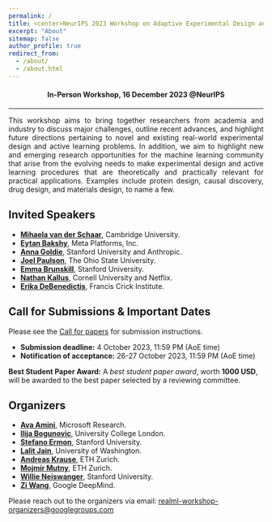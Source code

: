 ```yaml
---
permalink: /
title: <center>NeurIPS 2023 Workshop on Adaptive Experimental Design and Active Learning in the Real World</center>
excerpt: "About"
sitemap: false
author_profile: true
redirect_from: 
  - /about/
  - /about.html
---
```

#### <center> In-Person Workshop, 16 December 2023 @NeurIPS</center> ####
------
<p style="text-align: justify;">
This workshop aims to bring together researchers from academia and industry to discuss major challenges, outline recent advances, and highlight future directions pertaining to novel and existing real-world experimental design and active learning problems. In addition, we aim to highlight new and emerging research opportunities for the machine learning community that arise from the evolving needs to make experimental design and active learning procedures that are theoretically and practically relevant for practical applications. Examples include protein design, causal discovery, drug design, and materials design, to name a few.
</p>


Invited Speakers
------
* **[Mihaela van der Schaar](https://www.vanderschaar-lab.com/)**, Cambridge University.
* **[Eytan Bakshy](https://eytan.github.io/)**, Meta Platforms, Inc.
* **[Anna Goldie](https://www.annagoldie.com/)**, Stanford University and Anthropic.
* **[Joel Paulson](https://cbe.osu.edu/joel-paulson-laboratory-advanced-optimization-and-control)**, The Ohio State University.
* **[Emma Brunskill](https://cs.stanford.edu/people/ebrun/)**, Stanford University.
* **[Nathan Kallus](https://nathankallus.com/)**, Cornell University and Netflix.
* **[Erika DeBenedictis](https://www.erikadebenedictis.com/)**, Francis Crick Institute.


Call for Submissions & Important Dates
------
Please see the [Call for papers](https://realworldml.github.io/neurips2023/cfp/) for submission instructions.
* **Submission deadline:** 4 October 2023, 11:59 PM (AoE time)
* **Notification of acceptance:** 26-27 October 2023, 11:59 PM (AoE time)

**Best Student Paper Award:** A *best student paper award*, worth **1000 USD**, will be awarded to the best paper selected by a reviewing committee.


Organizers
------
* **[Ava Amini](https://www.mit.edu/~asolei/)**, Microsoft Research.
* **[Ilija Bogunovic](https://ilijabogunovic.com/)**, University College London.
* **[Stefano Ermon](https://cs.stanford.edu/~ermon/)**, Stanford University.
* **[Lalit Jain](http://lalitjain.com/)**, University of Washington.
* **[Andreas Krause](https://las.inf.ethz.ch/krausea)**, ETH Zurich.
* **[Mojmir Mutny](https://mojmirmutny.github.io/)**, ETH Zurich.
* **[Willie Neiswanger](https://willieneis.github.io/)**, Stanford University.
* **[Zi Wang](https://ziw.mit.edu/)**, Google DeepMind.

Please reach out to the organizers via email: realml-workshop-organizers@googlegroups.com
